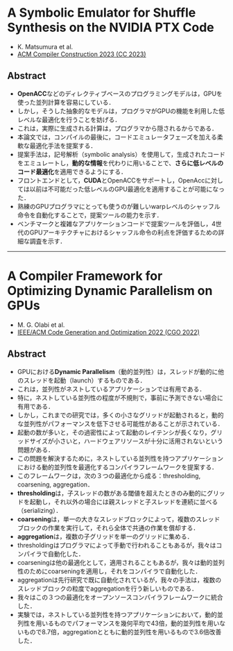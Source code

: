 # A Symbolic Emulator for Shuffle Synthesis on the NVIDIA PTX Code
  * K. Matsumura et al.
  * [ACM Compiler Construction 2023 (CC 2023)](https://doi.org/10.1145/3578360.3580253)

## Abstract
  * **OpenACC**などのディレクティブベースのプログラミングモデルは，GPUを使った並列計算を容易にしている．
  * しかし，そうした抽象的なモデルは，プログラマがGPUの機能を利用した低レベルな最適化を行うことを妨げる．
  * これは，実際に生成される計算は，プログラマから隠されるからである．
  * 本論文では，コンパイルの最後に，コードエミュレータフェーズを加える柔軟な最適化手法を提案する．
  * 提案手法は，記号解析（symbolic analysis）を使用して，生成されたコードをエミュレートし，**動的な情報**を代わりに用いることで、**さらに低レベルのコード最適化**を適用できるようにする．
  * フロントエンドとして，**CUDA**とOpenACCをサポートし，OpenAccに対しては以前は不可能だった低レベルのGPU最適化を適用することが可能になった．
  * 熟練のGPUプログラマにとっても使うのが難しいwarpレベルのシャッフル命令を自動化することで，提案ツールの能力を示す．
  * ベンチマークと複雑なアプリケーションコードで提案ツールを評価し，4世代のGPUアーキテクチャにおけるシャッフル命令の利点を評価するための詳細な調査を示す．
  
---

# A Compiler Framework for Optimizing Dynamic Parallelism on GPUs
  * M. G. Olabi et al.
  * [IEEE/ACM Code Generation and Optimization 2022 (CGO 2022)](https://doi.org/10.1109/CGO53902.2022.9741284)

## Abstract
  * GPUにおける**Dynamic Parallelism**（動的並列性）は，スレッドが動的に他のスレッドを起動（launch）するものである．
  * これは，並列性がネストしているアプリケーションでは有用である．
  * 特に，ネストしている並列性の程度が不規則で，事前に予測できない場合に有用である．
  * しかし，これまでの研究では，多くの小さなグリッドが起動されると，動的な並列性がパフォーマンスを低下させる可能性があることが示されている．
  * 起動の数が多いと，その過密性によって起動のレイテンシが長くなり，グリッドサイズが小さいと，ハードウェアリソースが十分に活用されないという問題がある．
  * この問題を解決するために，ネストしている並列性を持つアプリケーションにおける動的並列性を最適化するコンパイラフレームワークを提案する．
  * このフレームワークは，次の３つの最適化から成る：thresholding, coarsening, aggregation．
  * **thresholding**は，子スレッドの数がある閾値を超えたときのみ動的にグリッドを起動し，それ以外の場合には親スレッドと子スレッドを連続に並べる（serializing）．
  * **coarsening**は，単一の大きなスレッドブロックによって，複数のスレッドブロックの作業を実行して，それら全体で共通の作業を償却する．
  * **aggregation**は，複数の子グリッドを単一のグリッドに集める．
  * thresholdingはプログラマによって手動で行われることもあるが，我々はコンパイラで自動化した．
  * coarseningは他の最適化として，適用されることもあるが，我々は動的並列性のためにcoarseningを適用し，それをコンパイラで自動化した．
  * aggregationは先行研究で既に自動化されているが，我々の手法は，複数のスレッドブロックの粒度でaggregationを行う新しいものである．
  * 我々はこの３つの最適化をオープンソースコンパイラフレームワークに統合した．
  * 実験では，ネストしている並列性を持つアプリケーションにおいて，動的並列性を用いるものでパフォーマンスを幾何平均で43倍，動的並列性を用いないもので8.7倍，aggregationとともに動的並列性を用いるもので3.6倍改善した．